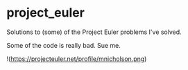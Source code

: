 # project_euler
Solutions to (some) of the Project Euler problems I've solved.

Some of the code is really bad. Sue me.

!(https://projecteuler.net/profile/mnicholson.png)
